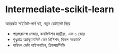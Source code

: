 # Intermediate-scikit-learn
আরেকটা সাইকিট-লার্ন বই, নতুন ডেটাসেট নিয়ে

* পারফরমেন্স মেজার, কনফিউশন ম্যাট্রিক্স, এফ-১ স্কোর
* শুধুমাত্র অ্যাক্যুরেসি? কেন প্রিসিশন, রিকল দরকার?
* পাইথন ডেটা পাইপলাইন, গ্রিডসার্চসিভি

